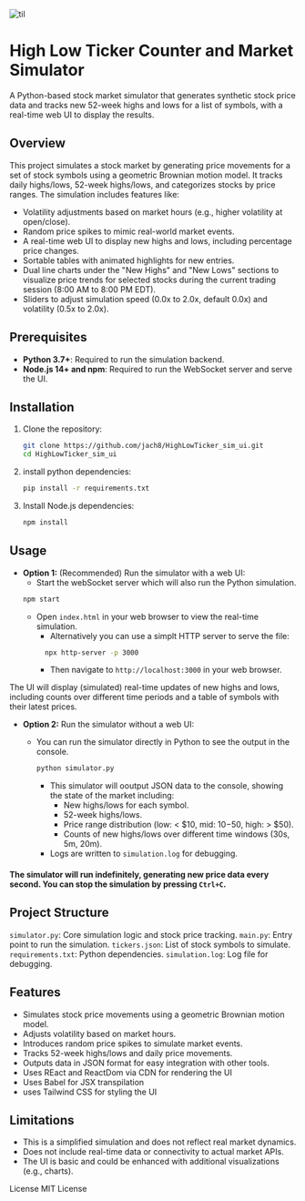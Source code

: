 

![til](HighLowTicker.gif)

# High Low Ticker Counter and Market Simulator

A Python-based stock market simulator that generates synthetic stock price data and tracks new 52-week highs and lows for a list of symbols, with a real-time web UI to display the results.

## Overview

This project simulates a stock market by generating price movements for a set of stock symbols using a geometric Brownian motion model. It tracks daily highs/lows, 52-week highs/lows, and categorizes stocks by price ranges. The simulation includes features like:
- Volatility adjustments based on market hours (e.g., higher volatility at open/close).
- Random price spikes to mimic real-world market events.
- A real-time web UI to display new highs and lows, including percentage price changes.
- Sortable tables with animated highlights for new entries.
- Dual line charts under the "New Highs" and "New Lows" sections to visualize price trends for selected stocks during the current trading session (8:00 AM to 8:00 PM EDT).
- Sliders to adjust simulation speed (0.0x to 2.0x, default 0.0x) and volatility (0.5x to 2.0x).

## Prerequisites

- **Python 3.7+**: Required to run the simulation backend.
- **Node.js 14+ and npm**: Required to run the WebSocket server and serve the UI.

## Installation

1. Clone the repository:
   ```bash
   git clone https://github.com/jach8/HighLowTicker_sim_ui.git
   cd HighLowTicker_sim_ui
   ```

2. install python dependencies: 
    ```bash
    pip install -r requirements.txt
    ```
3. Install Node.js dependencies:
    ```bash
   npm install
   ```

## Usage
- **Option 1:** (Recommended) Run the simulator with a web UI:
  - Start the webSocket server which will also run the Python simulation. 
  ```bash
  npm start 
  ```
  - Open `index.html` in your web browser to view the real-time simulation.
    - Alternatively you can use a simplt HTTP server to serve the file: 
    ```bash
      npx http-server -p 3000
    ```
      - Then navigate to `http://localhost:3000` in your web browser.

The UI will display (simulated) real-time updates of new highs and lows, including counts over different time periods and a table of symbols with their latest prices.

- **Option 2:** Run the simulator without a web UI:
  - You can run the simulator directly in Python to see the output in the console.

     ```bash
    python simulator.py
    ```
    - This simulator will ooutput JSON data to the console, showing the state of the market including:
      - New highs/lows for each symbol.
      - 52-week highs/lows.
      - Price range distribution (low: < $10, mid: $10-$50, high: > $50).
      - Counts of new highs/lows over different time windows (30s, 5m, 20m).
    - Logs are written to `simulation.log` for debugging.

#### The simulator will run indefinitely, generating new price data every second. You can stop the simulation by pressing `Ctrl+C`.

## Project Structure
`simulator.py`: Core simulation logic and stock price tracking.
`main.py`: Entry point to run the simulation.
`tickers.json`: List of stock symbols to simulate.
`requirements.txt`: Python dependencies.
`simulation.log`: Log file for debugging.


## Features
- Simulates stock price movements using a geometric Brownian motion model.
- Adjusts volatility based on market hours.
- Introduces random price spikes to simulate market events.
- Tracks 52-week highs/lows and daily price movements.
- Outputs data in JSON format for easy integration with other tools.
- Uses REact and ReactDom via CDN for rendering the UI 
- Uses Babel for JSX transpilation 
- uses Tailwind CSS for styling the UI 

## Limitations
- This is a simplified simulation and does not reflect real market dynamics.
- Does not include real-time data or connectivity to actual market APIs.
- The UI is basic and could be enhanced with additional visualizations (e.g., charts).



License
MIT License









